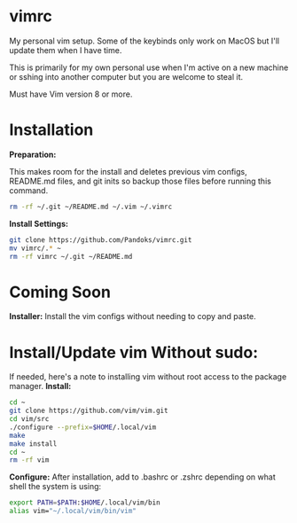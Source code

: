 # vimrc

My personal vim setup.
Some of the keybinds only work on MacOS but I'll update them when I have time.

This is primarily for my own personal use when I'm active on a new machine or sshing into another computer but you are welcome to steal it.

Must have Vim version 8 or more.

# Installation
**Preparation:**

This makes room for the install and deletes previous vim configs, README.md files, and git inits so backup those files before running this command.
```sh
rm -rf ~/.git ~/README.md ~/.vim ~/.vimrc
```

**Install Settings:**
```sh
git clone https://github.com/Pandoks/vimrc.git
mv vimrc/.* ~
rm -rf vimrc ~/.git ~/README.md
```

# Coming Soon
**Installer:**
Install the vim configs without needing to copy and paste.

# Install/Update vim Without sudo:
If needed, here's a note to installing vim without root access to the package manager.
**Install:**
```sh
cd ~
git clone https://github.com/vim/vim.git
cd vim/src
./configure --prefix=$HOME/.local/vim
make
make install
cd ~
rm -rf vim
```
**Configure:**
After installation, add to .bashrc or .zshrc depending on what shell the system is using:
```sh
export PATH=$PATH:$HOME/.local/vim/bin
alias vim="~/.local/vim/bin/vim"
```

